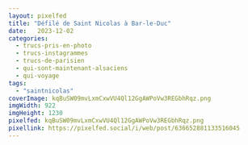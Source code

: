 ```yaml
---
layout: pixelfed
title: "Défilé de Saint Nicolas à Bar-le-Duc"
date:   2023-12-02
categories: 
  - trucs-pris-en-photo
  - trucs-instagrammes
  - trucs-de-parisien
  - qui-sont-maintenant-alsaciens
  - qui-voyage
tags: 
  - "saintnicolas"
coverImage: kqBuSW09mvLxmCxwVU4Ql12GgAWPoVw3REGbhRqz.png
imgWidth: 922
imgHeight: 1230
pixelfed: kqBuSW09mvLxmCxwVU4Ql12GgAWPoVw3REGbhRqz.png
pixellink: https://pixelfed.social/i/web/post/636652881133516045
---
```

